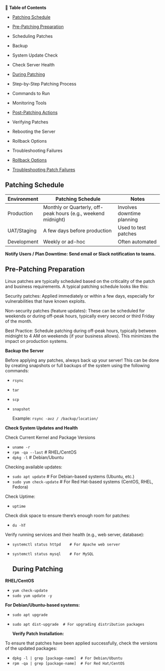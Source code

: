  📑 **Table of Contents**
 
- [Patching Schedule](#patching-schedule)
  
- [Pre-Patching Preparation](#pre-patching-preparation)
 - Scheduling Patches
 - Backup
 - System Update Check
 - Check Server Health
   
- [During Patching](#during-patching)
 - Step-by-Step Patching Process
 - Commands to Run
 - Monitoring Tools
   
- [Post-Patching Actions](#Post-patching)
 - Verifying Patches
 - Rebooting the Server
 - Rollback Options
 - Troubleshooting Failures
   
- [Rollback Options](#rollback-options)
  
- [Troubleshooting Patch Failures](#troubleshooting-patch-failures)

## Patching Schedule

| Environment | Patching Schedule                                             | Notes                      |
| ----------- | ------------------------------------------------------------- | -------------------------- |
| Production  | Monthly or Quarterly, off-peak hours (e.g., weekend midnight) | Involves downtime planning |
| UAT/Staging | A few days before production                                  | Used to test patches       |
| Development | Weekly or ad-hoc                                              | Often automated            |


**Notify Users / Plan Downtime: Send email or Slack notification to teams.**

## Pre-Patching Preparation

Linux patches are typically scheduled based on the criticality of the patch and business requirements. A typical patching schedule looks like this:

Security patches: Applied immediately or within a few days, especially for vulnerabilities that have known exploits.

Non-security patches (feature updates): These can be scheduled for weekends or during off-peak hours, typically every second or third Friday of the month.

Best Practice: Schedule patching during off-peak hours, typically between midnight to 4 AM on weekends (if your business allows). This minimizes the impact on production systems.

**Backup the Server**

Before applying any patches, always back up your server! This can be done by creating snapshots or full backups of the system using the following commands:

- `rsync`
- `tar`
- `scp`
- `snapshot`

  Example:
  ```rsync -avz / /backup/location/```

**Check System Updates and Health**

Check Current Kernel and Package Versions
- `uname -r`
- `rpm -qa --last`   # RHEL/CentOS
- `dpkg -l`          # Debian/Ubuntu

Checking available updates:
- `sudo apt update`            # For Debian-based systems (Ubuntu, etc.)
- `sudo yum check-update`      # For Red Hat-based systems (CentOS, RHEL, Fedora)

Check Uptime:
- `uptime`

Check disk space to ensure there’s enough room for patches:
- `du -hT`

Verify running services and their health (e.g., web server, database):

- `systemctl status httpd    # For Apache web server`
- `systemctl status mysql    # For MySQL`

  ## During Patching

**RHEL/CentOS**

- `yum check-update`
- `sudo yum update -y`

**For Debian/Ubuntu-based systems:**
- `sudo apt upgrade`
- `sudo apt dist-upgrade  # For upgrading distribution packages`

  **Verify Patch Installation:**

To ensure that patches have been applied successfully, check the versions of the updated packages:

- `dpkg -l | grep [package-name]  # For Debian/Ubuntu`
- `rpm -qa | grep [package-name]  # For Red Hat/CentOS`

